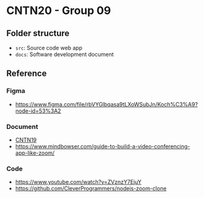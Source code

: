 # CNTN20 - Group 09

## Folder structure
- `src`: Source code web app
- `docs`: Software development document

## Reference

### Figma
- https://www.figma.com/file/rbVYGlbqasa9tLXoWSubJn/Koch%C3%A9?node-id=53%3A2

### Document
- [CNTN19](https://github.com/duytienkh/se-project)
- https://www.mindbowser.com/guide-to-build-a-video-conferencing-app-like-zoom/
### Code
- https://www.youtube.com/watch?v=ZVznzY7EjuY
- https://github.com/CleverProgrammers/nodejs-zoom-clone
